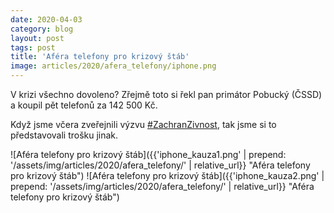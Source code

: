 ```yaml
---
date: 2020-04-03
category: blog
layout: post
tags: post
title: 'Aféra telefony pro krizový štáb'
image: articles/2020/afera_telefony/iphone.png
---
```

V krizi všechno dovoleno? Zřejmě toto si řekl pan primátor Pobucký (ČSSD) a koupil pět telefonů za 142 500 Kč.

Když jsme včera zveřejnili výzvu [#ZachranZivnost](https://www.facebook.com/hashtag/zachranzivnost?source=feed_text&epa=HASHTAG&__xts__%5B0%5D=68.ARCMSbTRKN4vpaiVJLexd8Rg7wEeHXtHebQdu1-lG7VkReF2m24klb40rGLZyefQOA_0pyf1tu9gJmzXPvgJO5WR_6dPmyVaOP-vfMe1SeCF1Ks2QRABLPEAIL6iFovvU1bzPBYEzpMVP5VvVfqKbgLCMYyL8bS0prTDyG4mj5W87ObrkwFPgvPfnu4UwghrVVEWeYXxrNtXQ0Jvcx53d3RWR7vvK9N5G2TUcE1Jh9c9KbJMc4chUHgBNCIxRA2kHtXXxhlPFot3tYWEG-MSfcGpcq0mymMLMk3-grco1t_ogDfeJ41ob5K6sH0PYK2UyziW71dcQtJJgoGEzRZgK4I&__tn__=%2ANK-R), tak jsme si to představovali trošku jinak.

![Aféra telefony pro krizový štáb]({{'iphone_kauza1.png' | prepend: '/assets/img/articles/2020/afera_telefony/' | relative_url}} "Aféra telefony pro krizový štáb")
![Aféra telefony pro krizový štáb]({{'iphone_kauza2.png' | prepend: '/assets/img/articles/2020/afera_telefony/' | relative_url}} "Aféra telefony pro krizový štáb")
